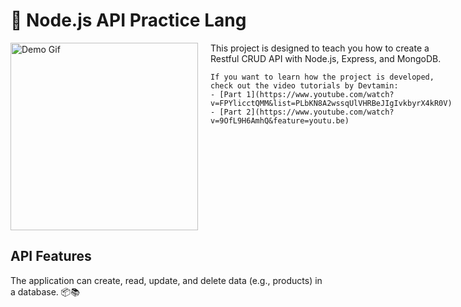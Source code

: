 # 🚀 Node.js API Practice Lang

<div style="display: flex;">
  <div style="width: 300px; margin-right: 20px;">
    <img src="https://giffiles.alphacoders.com/219/219526.gif" alt="Demo Gif" width="300">
  </div>

  <div style="flex: 1;">
    This project is designed to teach you how to create a Restful CRUD API with Node.js, Express, and MongoDB.

    If you want to learn how the project is developed, check out the video tutorials by Devtamin:
    - [Part 1](https://www.youtube.com/watch?v=FPYlicctQMM&list=PLbKN8A2wssqUlVHRBeJIgIvkbyrX4kR0V)
    - [Part 2](https://www.youtube.com/watch?v=9OfL9H6AmhQ&feature=youtu.be)
  </div>
</div>

## API Features

The application can create, read, update, and delete data (e.g., products) in a database. 📦📚
